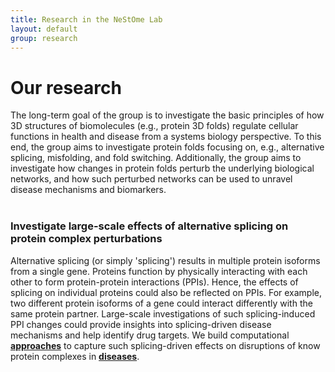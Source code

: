 ```yaml
---
title: Research in the NeStOme Lab
layout: default
group: research
---
```


<div class="row">

# Our research
The long-term goal of the group is to investigate the basic principles of how 3D structures of biomolecules (e.g., protein 3D folds) regulate cellular functions in health and disease from a systems biology perspective.
To this end, the group aims to investigate protein folds focusing on, e.g., alternative splicing, misfolding, and fold switching.
Additionally, the group aims to investigate how changes in protein folds perturb the underlying biological networks, and how such perturbed networks can be used to unravel disease mechanisms and biomarkers.
<br>
<br>

</div>

<div class="row">

### Investigate large-scale effects of alternative splicing on protein complex perturbations

<div class="col-md-10 order-md-1">

Alternative splicing (or simply 'splicing') results in multiple protein isoforms from a single gene.
Proteins function by physically interacting with each other to form protein-protein interactions (PPIs).
Hence, the effects of splicing on individual proteins could also be reflected on PPIs.
For example, two different protein isoforms of a gene could interact differently with the same protein partner.
Large-scale investigations of such splicing-induced PPI changes could provide insights into splicing-driven disease mechanisms and help identify drug targets.
We build computational [**approaches**](https://github.com/lieboldj/EEIpred) to capture such splicing-driven effects on disruptions of know protein complexes in [**diseases**](https://github.com/KhaliqueN/Cancer_prognostic_EEIs).

</div>

<div class="col-md-3 order-md-2 align-self-center">
<!-- <img class="img-fluid" src="/static/img/pub/2017_biel.jpg" alt="qFit"> -->
<!-- <a href="http://www.ucsf.edu"><img class="inline-block navb-icon" src="/static/img/ucsf_logo_white.svg" alt="University of California, San Francisco (UCSF) logo"></a> -->

</div>
</div>
